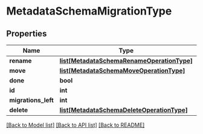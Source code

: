 # MetadataSchemaMigrationType

## Properties
Name | Type | Description | Notes
------------ | ------------- | ------------- | -------------
**rename** | [**list[MetadataSchemaRenameOperationType]**](MetadataSchemaRenameOperationType.md) |  | [optional] 
**move** | [**list[MetadataSchemaMoveOperationType]**](MetadataSchemaMoveOperationType.md) |  | [optional] 
**done** | **bool** |  | [optional] 
**id** | **int** |  | [optional] 
**migrations_left** | **int** |  | [optional] 
**delete** | [**list[MetadataSchemaDeleteOperationType]**](MetadataSchemaDeleteOperationType.md) |  | [optional] 

[[Back to Model list]](../README.md#documentation-for-models) [[Back to API list]](../README.md#documentation-for-api-endpoints) [[Back to README]](../README.md)


